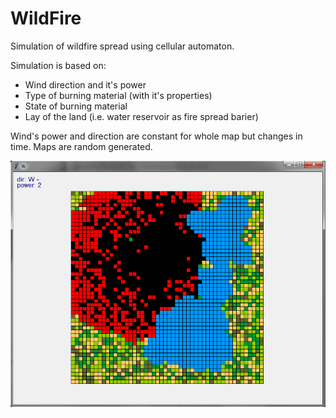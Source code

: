 # WildFire
Simulation of wildfire spread using cellular automaton.

Simulation is based on:
* Wind direction and it's power
* Type of burning material (with it's properties)
* State of burning material
* Lay of the land (i.e. water reservoir as fire spread barier)

Wind's power and direction are constant for whole map but changes in time.
Maps are random generated.


![screen_from_simulation](https://github.com/Batawi/WildFire/blob/master/wildfire.png)
